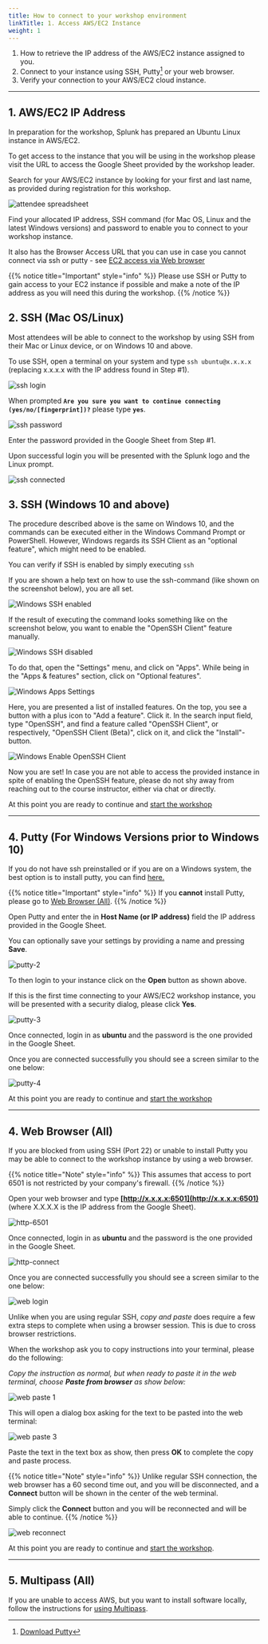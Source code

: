 ```yaml
---
title: How to connect to your workshop environment
linkTitle: 1. Access AWS/EC2 Instance
weight: 1
---
```


1. How to retrieve the IP address of the AWS/EC2 instance assigned to you.
2. Connect to your instance using SSH, Putty[^1] or your web browser.
3. Verify your connection to your AWS/EC2 cloud instance.

---

## 1. AWS/EC2 IP Address

In preparation for the workshop, Splunk has prepared an Ubuntu Linux instance in AWS/EC2.

To get access to the instance that you will be using in the workshop please visit the URL to access the Google Sheet provided by the workshop leader.

Search for your AWS/EC2 instance by looking for your first  and last name, as provided during registration for this workshop.

![attendee spreadsheet](../images/spreadsheet-info.png)

Find your allocated IP address, SSH command (for Mac OS, Linux and the latest Windows versions) and password to enable you to connect to your workshop instance.

It also has the Browser Access URL that you can use in case you cannot connect via ssh or putty - see [EC2 access via Web browser](#4-web-browser-all)

{{% notice title="Important" style="info" %}}
Please use SSH or Putty  to gain access to your EC2 instance if possible and
make a note of the IP address as you will need this during the workshop.
{{% /notice %}}

## 2. SSH (Mac OS/Linux)

Most attendees will be able to connect to the workshop by using SSH from their Mac or Linux device, or on Windows 10 and above.

To use SSH, open a terminal on your system and type `ssh ubuntu@x.x.x.x` (replacing x.x.x.x with the IP address found in Step #1).

![ssh login](../images/ssh-1.png)

When prompted **`Are you sure you want to continue connecting (yes/no/[fingerprint])?`** please type **`yes`**.

![ssh password](../images/ssh-2.png)

Enter the password provided in the Google Sheet from Step #1.

Upon successful login you will be presented with the Splunk logo and the Linux prompt.

![ssh connected](../images/ssh-3.png)

## 3. SSH (Windows 10 and above)

The procedure described above is the same on Windows 10, and the commands can be executed either in the Windows Command Prompt or PowerShell.
However, Windows regards its SSH Client as an "optional feature", which might need to be enabled.

You can verify if SSH is enabled by simply executing `ssh`

If you are shown a help text on how to use the ssh-command (like shown on the screenshot below), you are all set.

![Windows SSH enabled](../images/windows-ssh-enabled-feedback.png)

If the result of executing the command looks something like on the screenshot below, you want to enable the "OpenSSH Client" feature manually.

![Windows SSH disabled](../images/windows-ssh-disabled-feedback.png)

To do that, open the "Settings" menu, and click on "Apps". While being in the "Apps & features" section, click on "Optional features".

![Windows Apps Settings](../images/windows-gui-optionalfeatures.png)

Here, you are presented a list of installed features. On the top, you see a button with a plus icon to "Add a feature". Click it.
In the search input field, type "OpenSSH", and find a feature called "OpenSSH Client",  or respectively, "OpenSSH Client (Beta)", click on it, and click the "Install"-button.

![Windows Enable OpenSSH Client](../images/windows-enable-openssh-client.png)

Now you are set! In case you are not able to access the provided instance in spite of enabling the OpenSSH feature, please do not shy away from reaching
out to the course instructor, either via chat or directly.

At this point you are ready to continue and [start the workshop](../../gdi/k3s/)

---

## 4. Putty (For Windows Versions prior to Windows 10)

If you do not have ssh preinstalled or if you are on a Windows system,  the best option is to install putty, you can find [here.](https://www.putty.org/)

{{% notice title="Important" style="info" %}}
If you **cannot** install Putty, please go to [Web Browser (All)](#4-web-browser-all).
{{% /notice %}}
  
Open Putty and enter the in **Host Name (or IP address)** field the IP address provided in the Google Sheet.

You can optionally save your settings by providing a name and pressing **Save**.

![putty-2](../images//putty-settings.png)

To then login to your instance click on the **Open** button as shown above.

If this is the first time connecting to your AWS/EC2 workshop instance, you will be presented with a security dialog, please click **Yes**.

![putty-3](../images//putty-security.png)

Once connected, login in as **ubuntu** and the password is the one provided in the Google Sheet.

Once you are connected successfully you should see a screen similar to the one below:

![putty-4](../images//putty-loggedin.png)

At this point you are ready to continue and [start the workshop](../../gdi/k3s/)

---

## 4. Web Browser (All)

If you are blocked from using SSH (Port 22) or unable to install Putty you may be able to connect to the workshop instance by using a web browser.

{{% notice title="Note" style="info" %}}
This assumes that access to port 6501 is not restricted by your company's firewall.
{{% /notice %}}

Open your web browser and type **[http://x.x.x.x:6501](http://x.x.x.x:6501)** (where X.X.X.X is the IP address from the Google Sheet).

![http-6501](../images//shellinabox-url.png)

Once connected, login in as **ubuntu** and the password is the one provided in the Google Sheet.

![http-connect](../images//shellinabox-connect.png)

Once you are connected successfully you should see a screen similar to the one below:

![web login](../images//shellinabox-login.png)

Unlike when you are using regular SSH, *copy and paste* does require a few extra steps to complete when using a browser session. This is due to cross browser restrictions.

When the workshop ask you to copy instructions into your terminal, please do the following:

*Copy the instruction as normal, but when ready to paste it in the web terminal, choose **Paste from browser** as show below:*

![web paste 1](../images//shellinabox-paste-browser.png)

This will open a dialog box asking for the text to be pasted into the web terminal:

![web paste 3](../images//shellinabox-example-1.png)

Paste the text in the text box as show, then press **OK** to complete the copy and paste process.

{{% notice title="Note" style="info" %}}
Unlike regular SSH connection, the web browser has a 60 second time out, and you will be disconnected, and a **Connect** button will be shown in the center of the web terminal.

Simply click the **Connect** button and you will be reconnected and will be able to continue.
{{% /notice %}}

![web reconnect](../images//shellinabox-reconnect.png)

At this point you are ready to continue and [start the workshop](../gdi/k3s/).

---

## 5. Multipass (All)

If you are unable to access AWS, but you want to install software locally, follow the instructions for [using Multipass](https://github.com/splunk/observability-workshop/blob/main/multipass/README.md).

[^1]: [Download Putty](https://www.chiark.greenend.org.uk/~sgtatham/putty/)
